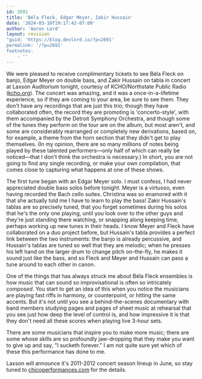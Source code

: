 ```yaml
---
id: 2691
title: 'Béla Fleck, Edgar Meyer, Zakir Hussain'
date: '2024-03-10T19:17:42-07:00'
author: 'Aaron Lord'
layout: revision
"guid: 'https://blog.devlord.io/?p=2691'
permalink: '/?p=2691'
footnotes:
    - ''
---
```


We were pleased to receive complimentary tickets to see Béla Fleck on banjo, Edgar Meyer on double bass, and Zakir Hussain on tabla in concert at Laxson Auditorium tonight, courtesy of KCHO/Northstate Public Radio (<a href="http://www.kcho.org/">kcho.org</a>). The concert was amazing, and it was a once-in-a-lifetime experience, so if they are coming to your area, be sure to see them. They don't have any recordings that are just this trio; though they have collaborated often, the record they are promoting is 'concerto-style', with them accompanied by the Detroit Symphony Orchestra, and though some of the tunes they perform on the tour are on the album, but most aren't, and some are considerably rearranged or completely new derivations, based on, for example, a theme from the horn section that they didn't get to play themselves. (In my opinion, there are so many millions of notes being played by these talented performers—only half of which can really be noticed—that I don't think the orchestra is necessary.) In short, you are not going to find any single recording, or make your own compilation, that comes close to capturing what happens at one of these shows.

The first tune began with an Edgar Meyer solo. I must confess, I had never appreciated double bass solos before tonight. Meyer is a virtuoso, even having recorded the Bach cello suites. Christina was so enamored with it that she actually told me I have to learn to play the bass! Zakir Hussain's tablas are so precisely tuned, that you forget sometimes during his solos that he's the only one playing, until you look over to the other guys and they're just standing there watching, or snapping along keeping time, perhaps working up new tunes in their heads. I know Meyer and Fleck have collaborated on a duo project before, but Hussain's tabla provides a perfect link between the two instruments: the banjo is already percussive, and Hussain's tablas are tuned so well that they are melodic; when he presses his left hand on the larger drum to change pitch on-the-fly, he makes it sound just like the bass, and so Fleck and Meyer and Hussain can pass a tune around to each other in canon.

One of the things that has always struck me about Béla Fleck ensembles is how music that can sound so improvisational is often so intricately <em>composed</em>. You start to get an idea of this when you notice the musicians are playing fast riffs in harmony, or counterpoint, or hitting the same accents. But it's not until you see a behind-the-scenes documentary with band members studying pages and pages of sheet music at rehearsal that you see just how deep the level of control is, and how impressive it is that they don't need all these scores when playing live 3-hour sets.

There are some musicians that inspire you to make more music; there are some whose skills are so profoundly jaw-dropping that they make you want to give up and say, "I sucketh forever." I am not quite sure yet which of these this performance has done to me.

Laxson will announce it's 2011-2012 concert season lineup in June, so stay tuned to <a href="http://www.chicoperformances.com/">chicoperformances.com</a> for the details.
<div class="blogger-post-footer"></div>